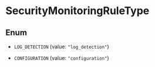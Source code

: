 

# SecurityMonitoringRuleType

## Enum


* `LOG_DETECTION` (value: `"log_detection"`)

* `CONFIGURATION` (value: `"configuration"`)



